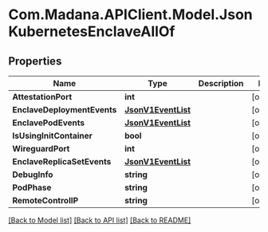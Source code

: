 
# Com.Madana.APIClient.Model.JsonKubernetesEnclaveAllOf

## Properties

Name | Type | Description | Notes
------------ | ------------- | ------------- | -------------
**AttestationPort** | **int** |  | [optional] 
**EnclaveDeploymentEvents** | [**JsonV1EventList**](JsonV1EventList.md) |  | [optional] 
**EnclavePodEvents** | [**JsonV1EventList**](JsonV1EventList.md) |  | [optional] 
**IsUsingInitContainer** | **bool** |  | [optional] 
**WireguardPort** | **int** |  | [optional] 
**EnclaveReplicaSetEvents** | [**JsonV1EventList**](JsonV1EventList.md) |  | [optional] 
**DebugInfo** | **string** |  | [optional] 
**PodPhase** | **string** |  | [optional] 
**RemoteControlIP** | **string** |  | [optional] 

[[Back to Model list]](../README.md#documentation-for-models)
[[Back to API list]](../README.md#documentation-for-api-endpoints)
[[Back to README]](../README.md)

